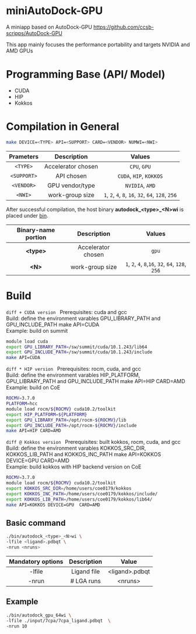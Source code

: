 # miniAutoDock-GPU 

 A miniapp based on AutoDock-GPU https://github.com/ccsb-scripps/AutoDock-GPU 

This app mainly focuses the performance portability and targets NVIDIA and AMD GPUs 

# Programming Base (API/ Model) 

* CUDA 
* HIP 
* Kokkos  

# Compilation in General

```zsh 
make DEVICE=<TYPE> API=<SUPPORT> CARD=<VENDOR> NUMWI=<NWI>  
``` 
|  Prameters | Description            | Values                                             |
|:----------:|:----------------------:|:--------------------------------------------------:|
| `<TYPE>`   | Accelerator chosen     | `CPU`, `GPU`                                       |
| `<SUPPORT>`   | API chosen     | `CUDA`, `HIP`, `KOKKOS`                                       |
| `<VENDOR>`   | GPU vendor/type         | `NVIDIA`, `AMD`                                    |
| `<NWI>`    | work-group size | `1`, `2`, `4`, `8`, `16`, `32`, `64`, `128`, `256` |


After successful compilation, the host binary **autodock_&lt;type&gt;_&lt;N&gt;wi** is placed under [bin](./bin).

| Binary-name portion | Description            | Values                                            |
|:-------------------:|:----------------------:|:-------------------------------------------------:|
| **&lt;type&gt;**    | Accelerator chosen     | `gpu`                                      |
| **&lt;N&gt;**       | work-group size | `1`, `2`, `4`, `8`,`16`, `32`, `64`, `128`, `256` |


# Build
```diff + CUDA version ```
  Prerequisites: cuda and gcc <br/>
  Build: define the environment varables GPU_LIBRARY_PATH and GPU_INCLUDE_PATH 
         make API=CUDA <br/>
  Example: build on summit 
  ```zsh
  module load cuda 
  export GPU_LIBRARY_PATH=/sw/summit/cuda/10.1.243/lib64 
  export GPU_INCLUDE_PATH=/sw/summit/cuda/10.1.243/include 
  make API=CUDA 
  ```
```diff * HIP version ```
  Prerequisites: rocm, cuda, and gcc <br/>
  Build: define the environment varables HIP_PLATFORM, GPU_LIBRARY_PATH and GPU_INCLUDE_PATH 
         make API=HIP CARD=AMD <br/>
  Example: build on CoE  <br/>
  ```zsh
  ROCMV=3.7.0 
  PLATFORM=hcc 
  module load rocm/${ROCMV} cuda10.2/toolkit 
  export HIP_PLATFORM=${PLATFORM} 
  export GPU_LIBRARY_PATH=/opt/rocm-${ROCMV}/lib 
  export GPU_INCLUDE_PATH=/opt/rocm-${ROCMV}/include 
  make API=HIP CARD=AMD 
  ```
```diff @ Kokkos version ```
  Prerequisites: built kokkos, rocm, cuda, and gcc <br/>
  Build: define the environment varables KOKKOS_SRC_DIR, KOKKOS_LIB_PATH and KOKKOS_INC_PATH 
         make API=KOKKOS DEVICE=GPU  CARD=AMD <br/>
  Example: build kokkos with HIP backend version on CoE <br/>
  ```zsh
  ROCMV=3.7.0 
  module load rocm/${ROCMV} cuda10.2/toolkit 
  export KOKKOS_SRC_DIR=/home/users/coe0179/kokkos 
  export KOKKOS_INC_PATH=/home/users/coe0179/kokkos/include/ 
  export KOKKOS_LIB_PATH=/home/users/coe0179/kokkos/lib64/ 
  make API=KOKKOS DEVICE=GPU  CARD=AMD
  ```

## Basic command 

```zsh 
./bin/autodock_<type>_<N>wi \ 
-lfile <ligand>.pdbqt \ 
-nrun <nruns> 
``` 

| Mandatory options | Description   | Value                     |
|:-----------------:|:-------------:|:-------------------------:|
| -lfile            |Ligand file    |&lt;ligand&gt;.pdbqt       |
| -nrun		    | # LGA runs    |&lt;nruns&gt;              |	

## Example 

```zsh 
./bin/autodock_gpu_64wi \ 
-lfile ./input/7cpa/7cpa_ligand.pdbqt  \ 
-nrun 10 
``` 

 

 
